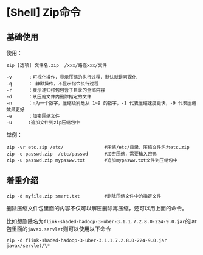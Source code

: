 # [Shell] Zip命令

## 基础使用

使用：

~~~shell
zip [选项] 文件名.zip  /xxx/路径xxx/文件
~~~



~~~
-v		：可视化操作，显示压缩的执行过程，默认就是可视化
-q		： 静默操作，不显示指令执行过程
-r 		：表示递归打包包含子目录的全部内容
-d		：从压缩文件内删除指定的文件
-n		：n为一个数字，压缩级别是从 1~9 的数字，-1 代表压缩速度更快，-9 代表压缩效果更好
-e   	：加密压缩文件 
-u		:追加文件到zip压缩包中
~~~



举例：

~~~shell
zip -vr etc.zip /etc/				#压缩/etc/目录，压缩文件名为etc.zip
zip -e passwd.zip  /etc/passwd 		#加密压缩，需要输入密码
zip -u passwd.zip mypasww.txt		#追加mypasww.txt文件到压缩包中
~~~



## 着重介绍

~~~shell
zip -d myfile.zip smart.txt			#删除压缩文件中的指定文件
~~~

删除压缩文件包里面的内容不仅可以解压删除再压缩，还可以用上面的命令。

比如想删除名为`flink-shaded-hadoop-3-uber-3.1.1.7.2.8.0-224-9.0.jar`的jar包里面的`javax.servlet`则可以使用以下命令

~~~shell
zip -d flink-shaded-hadoop-3-uber-3.1.1.7.2.8.0-224-9.0.jar javax/servlet/\*
~~~

